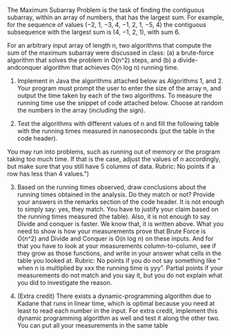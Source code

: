 The Maximum Subarray Problem is the task of finding the contiguous
subarray, within an array of numbers, that has the largest sum. For example, for the sequence of values (−2, 1, −3, 4, −1, 2, 1, −5, 4) the contiguous
subsequence with the largest sum is (4, −1, 2, 1), with sum 6.


For an arbitrary input array of length n, two algorithms that compute
the sum of the maximum subarray were discussed in class: (a) a brute-force
algorithm that solves the problem in O(n^2) steps, and (b) a divide-andconquer algorithm that achieves O(n log n) running time.

1. Implement in Java the algorithms attached below as Algorithms 1, and 2. Your program must prompt the user to enter the size
of the array n, and output the time taken by each of the two algorithms.
To measure the running time use the snippet of code attached below.
Choose at random the numbers in the array (including the sign).

2. Test the algorithms with different values of n and fill the
following table with the running times measured in nanoseconds (put
the table in the code header).


You may run into problems, such as running out of memory or the
program taking too much time. If that is the case, adjust the values of
n accordingly, but make sure that you still have 5 columns of data.
Rubric: No points if a row has less than 4 values.")

3. Based on the running times observed, draw conclusions
about the running times obtained in the analysis. Do they match or
not? Provide your answers in the remarks section of the code header.
It is not enough to simply say: yes, they match. You have to justify
your claim based on the running times measured (the table). Also, it
is not enough to say Divide and conquer is faster. We know that, it
is written above. What you need to show is how your measurements
prove that Brute Force is O(n^2) and Divide and Conquer is O(n log n)
on these inputs. And for that you have to look at your measurements
column-to-column, see if they grow as those functions, and write in
your answer what cells in the table you looked at.
Rubric: No points if you do not say something like “ when n is multiplied by xxx the running time is yyy”. Partial points if your measurements do not match and you say it, but you do not explain what you
did to investigate the reason.

4. (Extra credit) There exists a dynamic-programming algorithm
due to Kadane that runs in linear time, which is optimal because you
need at least to read each number in the input. For extra credit, implement this dynamic programming algorithm as well and test it along
the other two. You can put all your measurements in the same table